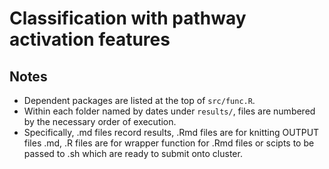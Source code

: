 # Classification with pathway activation features

## Notes

- Dependent packages are listed at the top of `src/func.R`.
- Within each folder named by dates under `results/`, files are numbered by the necessary order of execution.
- Specifically, .md files record results, .Rmd files are for knitting OUTPUT files .md, .R files are for wrapper function for .Rmd files or scipts to be passed to .sh which are ready to submit onto cluster.
